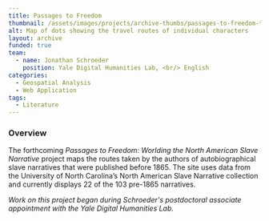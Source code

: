 ```yaml
---
title: Passages to Freedom
thumbnail: /assets/images/projects/archive-thumbs/passages-to-freedom-thumb.jpg
alt: Map of dots showing the travel routes of individual characters
layout: archive
funded: true
team:
  - name: Jonathan Schroeder
    position: Yale Digital Humanities Lab, <br/> English
categories:
  - Geospatial Analysis
  - Web Application
tags:
  - Literature
---
```


### Overview

The forthcoming *Passages to Freedom: Worlding the North American Slave Narrative* project maps the routes taken by the authors of autobiographical slave narratives that were published before 1865. The site uses data from the University of North Carolina’s North American Slave Narrative collection and currently displays 22 of the 103 pre-1865 narratives.

*Work on this project began during Schroeder's postdoctoral associate appointment with the Yale Digital Humanities Lab.*